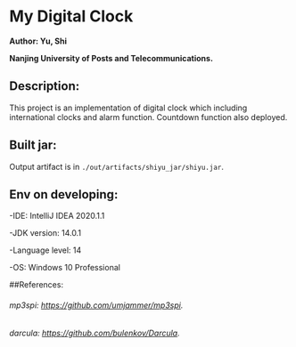 # My Digital Clock

**Author: Yu, Shi**

**Nanjing University of Posts and Telecommunications.**

## Description:

This project is an implementation of digital clock which including international clocks and
alarm function. Countdown function also deployed.

## Built jar:

Output artifact is in `./out/artifacts/shiyu_jar/shiyu.jar`.

## Env on developing:

-IDE:              IntelliJ IDEA 2020.1.1

-JDK               version: 14.0.1

-Language level:   14

-OS:               Windows 10 Professional





##References:
###### mp3spi:  https://github.com/umjammer/mp3spi.
###### darcula: https://github.com/bulenkov/Darcula.
